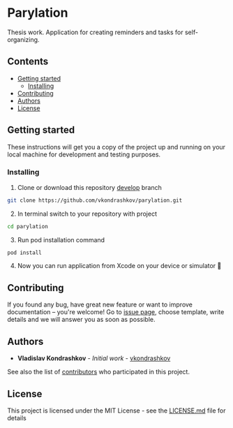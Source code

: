 # Parylation
Thesis work. Application for creating reminders and tasks for self-organizing.

## Contents

- [Getting started](#getting-started)
  - [Installing](#installing)
- [Contributing](#contributing)
- [Authors](#authors)
- [License](#license)

## Getting started
These instructions will get you a copy of the project up and running on your local machine for development and testing purposes.

### Installing
1. Clone or download this repository [develop](https://github.com/vkondrashkov/parylation/tree/develop "parylation/develop") branch
```bash
git clone https://github.com/vkondrashkov/parylation.git
```
2. In terminal switch to your repository with project
```bash
cd parylation
```
3. Run pod installation command
```bash
pod install
```
4. Now you can run application from Xcode on your device or simulator 🎉

## Contributing

If you found any bug, have great new feature or want to improve documentation – you're welcome! Go to [issue page](https://github.com/vkondrashkov/parylation/issues "Issues"), choose template, write details and we will answer you as soon as possible.

## Authors
- __Vladislav Kondrashkov__ - _Initial work_ - [vkondrashkov](https://github.com/vkondrashkov "Vladislav Kondrashkov")

See also the list of [contributors](https://github.com/vkondrashkov/parylation/graphs/contributors "Contributors") who participated in this project.


## License
This project is licensed under the MIT License - see the [LICENSE.md](https://github.com/vkondrashkov/parylation/blob/develop/LICENSE "MIT License") file for details
